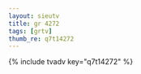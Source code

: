 ```yaml
--- 
layout: sieutv
title: gr 4272
tags: [grtv]
thumb_re: q7t14272
---
```

{% include tvadv key="q7t14272" %} 

